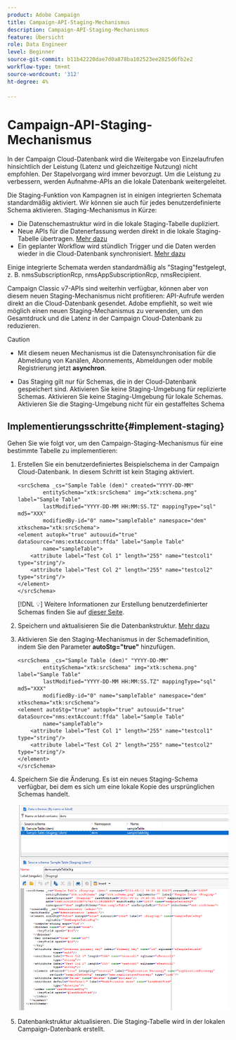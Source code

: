 ```yaml
---
product: Adobe Campaign
title: Campaign-API-Staging-Mechanismus
description: Campaign-API-Staging-Mechanismus
feature: Übersicht
role: Data Engineer
level: Beginner
source-git-commit: b11b42220dae7d0a878ba102523ee2825d6fb2e2
workflow-type: tm+mt
source-wordcount: '312'
ht-degree: 4%

---
```


# Campaign-API-Staging-Mechanismus

In der Campaign Cloud-Datenbank wird die Weitergabe von Einzelaufrufen hinsichtlich der Leistung (Latenz und gleichzeitige Nutzung) nicht empfohlen. Der Stapelvorgang wird immer bevorzugt. Um die Leistung zu verbessern, werden Aufnahme-APIs an die lokale Datenbank weitergeleitet.

Die Staging-Funktion von Kampagnen ist in einigen integrierten Schemata standardmäßig aktiviert. Wir können sie auch für jedes benutzerdefinierte Schema aktivieren. Staging-Mechanismus in Kürze:

* Die Datenschemastruktur wird in die lokale Staging-Tabelle dupliziert.
* Neue APIs für die Datenerfassung werden direkt in die lokale Staging-Tabelle übertragen. [Mehr dazu](new-apis.md)
* Ein geplanter Workflow wird stündlich Trigger und die Daten werden wieder in die Cloud-Datenbank synchronisiert. [Mehr dazu](../config/replication.md)

Einige integrierte Schemata werden standardmäßig als &quot;Staging&quot;festgelegt, z. B. nmsSubscriptionRcp, nmsAppSubscriptionRcp, nmsRecipient.

Campaign Classic v7-APIs sind weiterhin verfügbar, können aber von diesem neuen Staging-Mechanismus nicht profitieren: API-Aufrufe werden direkt an die Cloud-Datenbank gesendet. Adobe empfiehlt, so weit wie möglich einen neuen Staging-Mechanismus zu verwenden, um den Gesamtdruck und die Latenz in der Campaign Cloud-Datenbank zu reduzieren.

>[!CAUTION]
>
>* Mit diesem neuen Mechanismus ist die Datensynchronisation für die Abmeldung von Kanälen, Abonnements, Abmeldungen oder mobile Registrierung jetzt **asynchron**.
   >
   >
* Das Staging gilt nur für Schemas, die in der Cloud-Datenbank gespeichert sind. Aktivieren Sie keine Staging-Umgebung für replizierte Schemas. Aktivieren Sie keine Staging-Umgebung für lokale Schemas. Aktivieren Sie die Staging-Umgebung nicht für ein gestaffeltes Schema

>



## Implementierungsschritte{#implement-staging}

Gehen Sie wie folgt vor, um den Campaign-Staging-Mechanismus für eine bestimmte Tabelle zu implementieren:

1. Erstellen Sie ein benutzerdefiniertes Beispielschema in der Campaign Cloud-Datenbank. In diesem Schritt ist kein Staging aktiviert.

   ```
   <srcSchema _cs="Sample Table (dem)" created="YYYY-DD-MM"
           entitySchema="xtk:srcSchema" img="xtk:schema.png" label="Sample Table"
           lastModified="YYYY-DD-MM HH:MM:SS.TZ" mappingType="sql" md5="XXX"
           modifiedBy-id="0" name="sampleTable" namespace="dem" xtkschema="xtk:srcSchema">
   <element autopk="true" autouuid="true" dataSource="nms:extAccount:ffda" label="Sample Table"
           name="sampleTable">
       <attribute label="Test Col 1" length="255" name="testcol1" type="string"/>
       <attribute label="Test Col 2" length="255" name="testcol2" type="string"/>
   </element>
   </srcSchema>
   ```

   [!DNL :bulb:] Weitere Informationen zur Erstellung benutzerdefinierter Schemas finden Sie auf  [dieser Seite](create-schema.md).

1. Speichern und aktualisieren Sie die Datenbankstruktur.  [Mehr dazu](update-database-structure.md)

1. Aktivieren Sie den Staging-Mechanismus in der Schemadefinition, indem Sie den Parameter **autoStg=&quot;true&quot;** hinzufügen.

   ```
   <srcSchema _cs="Sample Table (dem)" "YYYY-DD-MM"
           entitySchema="xtk:srcSchema" img="xtk:schema.png" label="Sample Table"
           lastModified="YYYY-DD-MM HH:MM:SS.TZ" mappingType="sql" md5="XXX"
           modifiedBy-id="0" name="sampleTable" namespace="dem" xtkschema="xtk:srcSchema">
   <element autoStg="true" autopk="true" autouuid="true" dataSource="nms:extAccount:ffda" label="Sample Table"
           name="sampleTable">
       <attribute label="Test Col 1" length="255" name="testcol1" type="string"/>
       <attribute label="Test Col 2" length="255" name="testcol2" type="string"/>
   </element>
   </srcSchema>
   ```

1. Speichern Sie die Änderung. Es ist ein neues Staging-Schema verfügbar, bei dem es sich um eine lokale Kopie des ursprünglichen Schemas handelt.

   ![](assets/staging-mechanism.png)

1. Datenbankstruktur aktualisieren. Die Staging-Tabelle wird in der lokalen Campaign-Datenbank erstellt.
